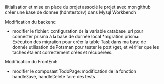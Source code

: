 ilitialisation et mise en place du projet
associé le projet avec mon github
créer une base de donnée (hdmtestdev) dans Mysql Workbench

Modification du backend:  
* modifier le fichier: configuration de la variable database_url pour connecter prisma à la base de donnée local
*migration prisma: Exécution des migration pour créer la table Task dans ma base de donnée
utilisation de Potsman pour tester le post /get, et vérifier que les taches étaient correctement créés et récupérées.

Modification du FrontEnd:
* modifier le  composant TodoPage: modification de la fonction handleSave, handleDelete
faire des tests  
